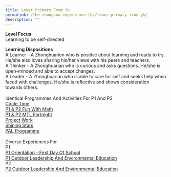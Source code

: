 ```yaml
---
title: Lower Primary From YH
permalink: /the-zhonghua-experience-tbc/lower-primary-from-yh/
description: ""
---
```

**Level Focus**
<br>Learning to be self-directed

**Learning Dispositions**
<br>A Learner - A Zhonghuarian who is positive about learning and ready to try. He/she also loves sharing his/her views with his peers and teachers.
<br>A Thinker - A Zhonghuarian who is curious and asks questions. He/she is open-minded and able to accept changes.
<br>A Leader - A Zhonghuarian who is able to care for self and seeks help when faced with challenges. He/she is reflective and shows consideration towards others.
<br><br>Identical Programmes And Activities For P1 And P2
<br>[Circle Time](https://cms.isomer.gov.sg/sites/moe-zhonghuapri/folders/list-of-zps-exp-for-lower-pri/editPage/Circle%20Time.md)
<br>[P1 &amp; P2 Fun With Math](https://cms.isomer.gov.sg/sites/moe-zhonghuapri/folders/list-of-zps-exp-for-lower-pri/editPage/P1%20%26%20P2%20Fun%20With%20Math.md)
<br>[P1 &amp; P2 MTL Fortnight](https://cms.isomer.gov.sg/sites/moe-zhonghuapri/folders/list-of-zps-exp-for-lower-pri/editPage/P1%20%26%20P2%20MTL%20Fortnight.md)
<br>[Project Work](https://cms.isomer.gov.sg/sites/moe-zhonghuapri/folders/list-of-zps-exp-for-lower-pri/editPage/Project%20Work.md)
<br>[Shining Stars](https://cms.isomer.gov.sg/sites/moe-zhonghuapri/folders/list-of-zps-exp-for-lower-pri/editPage/Shining%20Stars.md)
<br>[PAL Programme](https://cms.isomer.gov.sg/sites/moe-zhonghuapri/folders/list-of-zps-exp-for-lower-pri/editPage/PAL%20Programme.md)
<br><br>Diverse Experiences For
<br>P1
<br>[P1 Orientation - First Day Of School](/list-of-zps-exp-for-lower-pri/p1-orientation-first-day-of-school/)
<br>[P1 Outdoor Leadership And Environmental Education](/list-of-zps-exp-for-lower-pri/p1-outdoor-leadership-and-environmental-education/)
<br>P2
<br>[P2 Outdoor Leadership And Environmental Education](/list-of-zps-exp-for-lower-pri/p2-outdoor-leadership-and-environmental-education/)